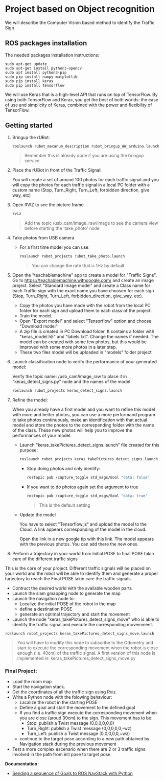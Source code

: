 # Project based on Object recognition

We will describe the Computer Vision based method to identify the Traffic Sign

## ROS packages installation

The needed packages installation instructions:
````shell
sudo apt-get update
sudo apt-get install python3-opencv
sudo apt install python3-pip
sudo pip install numpy matplotlib
sudo pip install keras
sudo pip install tensorflow
````
We will use Keras that is a high-level API that runs on top of TensorFlow. By using both TensorFlow and Keras, you get the best of both worlds: the ease of use and simplicity of Keras, combined with the power and flexibility of TensorFlow. 

## Getting started

1. Bringup the rUBot:
   ```bash
   roslaunch rubot_mecanum_description rubot_bringup_HW_arduino.launch
   ````
   > Remember this is already done if you are using the bringup service
2. Place the rUBot in front of the Traffic Signal:
   
   You will create a set of around 100 photos for each traffic signal and you will copy the photos for each traffic signal in a local PC folder with a custom name (Stop, Turn_Right, Turn_Left, forbidden direction, give way, etc)

3. Open RVIZ to see the picture frame
    ````bash
    rviz
    ````
    > Add the topic /usb_cam/image_raw/Image to see the camera view before starting the 'take_photo' node

4. Take photos from USB camera
   
   - For a first time model you can use:
      ````bash
      roslaunch rubot_projects rubot_take_photo.launch
      ````
      > You can change the rate that is 1Hz by default
   
5. Open the "teachablemachine" app to create a model for "Traffic Signs". Go to https://teachablemachine.withgoogle.com/ and create an image project. Select "Standard Image model" and create a Class name for each Traffic sign with the exact name you have choosen for each sign (Stop, Turn_Right, Turn_Left, forbidden_direction, give_way, etc). 
   - Copy the photos you have made with the robot from the local PC folder for each sign and upload them to each class of the project.  
   - Train the model.  
   - Open "Export model" and select "Tensorflow" option and choose "Download model"
   - A zip file is created in PC Download folder. It contains a folder with "keras_model.h5" and "labels.txt". Change the names if needed. The model can be created with some few photos, but this would be improved with some more photos in a later step.  
   - These two files model will be uploaded in "models" folder project 

6. Launch classification node to verify the performance of your generated model:

   Verify the topic name: /usb_cam/image_raw to place it in "keras_detect_signs.py" node and the names of the model
   
   ```bash
   roslaunch rubot_projects keras_detect_signs.launch
   ````
7. Refine the model:

   When you already have a first model and you want to refine this model with more and better photos, you can use a more performand program to take photos continuously, make an identification with that actual model and store the photos to the corresponding folder with the name of the class. These new photos will help you to improve the performances of your model.
   - Launch "keras_takePictures_detect_signs.launch" file created for this purpose:
      ```bash
      roslaunch rubot_projects keras_takePictures_detect_signs.launch
      ````
      - Stop doing photos and only identify:
         ````bash
         rostopic pub /capture_toggle std_msgs/Bool "data: false"
         ````
      - If you want to do photos again set the argument to true 
         ```bash
         rostopic pub /capture_toggle std_msgs/Bool "data: true"
         ````
         >This is the default setting
   - Update the model

      You have to select "Tensorflow.js" and upload the model to the Cloud. A link appears corresponding of the model in the cloud.

      Open the link in a new google tip with this link. The model appears with the previous photos. You can add there the new ones.
8. Perform a trajectory in your world from Initial POSE to final POSE takin care of the different traffic signs 

This is the core of your project. Different traffic signals will be placed on your world and the robot will be able to identify them and generate a proper tarjectory to reach the Final POSE takin care the traffic signals.
   - Contruct the desired world with the available wooden parts
   - Launch the slam gmapping node to generate the map
   - Launch the navigation node to:
      - Localize the initial POSE of the robot in the map
      - define a destination POSE
      - generate an optimal trajectory and start the movement
   -  Launch the node "keras_takePictures_detect_signs_move" who is able to identify the traffic signal and execute the corresponding movemment. 
   ````shell
   roslaunch rubot_projects keras_takePictures_detect_signs_move.launch
   ````
   > You will have to modify this node to subscribe to the Odometry and start to execute the corresponding movement when the robot is close enough (i.e. 40cm) of the traffic signal. A first version of this node is implemented in: keras_takePictures_detect_signs_move.py

### Final Project:

* Load the room map 
* Start the navigation stack. 
* Get the coordinates of all the traffic sign using Rviz.
* Write a Python node with the folowing behaviour:
	* Lacalize the robot in the starting POSE
   - Define a goal and start the movement to the defined goal
   - If you find a traffic sign execute the corresponding movement when you are close (aroud 30cm) to the sign. This movement has to be:
      - Stop: publish a Twist message (0,0,0,0,0,0)
      - Turn_Right: publish a Twist message (0,0,0,0,0,-wz)
      - Turn_Left: publish a Twist message (0,0,0,0,0,+wz)
	* continue to the target pose according to a new path obtained by Navigation stack during the previous movement
* Test a more complex escenario when there are 2 or 3 traffic signs involved in the path from init pose to target pose.

**Documentation:**

* [Sending a sequence of Goals to ROS NavStack with Python](https://hotblackrobotics.github.io/en/blog/2018/01/29/seq-goals-py/)

